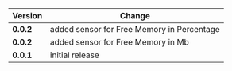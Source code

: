 | Version | Change|
| --- | --- |
| **0.0.2** | added sensor for Free Memory in Percentage|
| **0.0.2** | added sensor for Free Memory in Mb|
| **0.0.1** | initial release|

